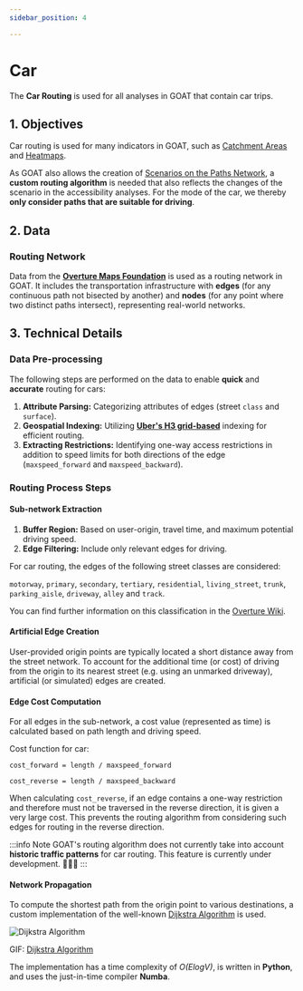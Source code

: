 ```yaml
---
sidebar_position: 4

---
```


# Car

The **Car Routing** is used for all analyses in GOAT that contain car trips.


## 1. Objectives

Car routing is used for many indicators in GOAT, such as [Catchment Areas](../toolbox/accessibility_indicators/catchments) and [Heatmaps](../toolbox/accessibility_indicators/connectivity). 

As GOAT also allows the creation of [Scenarios on the Paths Network](../scenarios/ways), a **custom routing algorithm** is needed that also reflects the changes of the scenario in the accessibility analyses. For the mode of the car, we thereby **only consider paths that are suitable for driving**.

## 2. Data

### Routing Network

Data from the  **[Overture Maps Foundation](https://overturemaps.org/)**  is used as a routing network in GOAT. It includes the transportation infrastructure with **edges**  (for any continuous path not bisected by another) and **nodes**  (for any point where two distinct paths intersect), representing real-world networks.


## 3. Technical Details

### Data Pre-processing

The following steps are performed on the data to enable  **quick**  and  **accurate**  routing for cars:

1.  **Attribute Parsing:**  Categorizing attributes of edges (street `class` and `surface`).
2.  **Geospatial Indexing:**  Utilizing  **[Uber's H3 grid-based](../further_reading/glossary#h3-grid)**  indexing for efficient routing.
3.  **Extracting Restrictions:**  Identifying one-way access restrictions in addition to speed limits for both directions of the edge (`maxspeed_forward` and `maxspeed_backward`).

### Routing Process Steps

#### Sub-network Extraction

1.  **Buffer Region:**  Based on user-origin, travel time, and maximum potential driving speed.
2.  **Edge Filtering:**  Include only relevant edges for driving.

For car routing, the edges of the following street classes are considered:

`motorway`, `primary`, `secondary`, `tertiary`, `residential`, `living_street`, `trunk`, `parking_aisle`, `driveway`, `alley` and `track`.
    
You can find further information on this classification in the [Overture Wiki](https://docs.overturemaps.org/schema/reference/transportation/segment).

#### Artificial Edge Creation

User-provided origin points are typically located a short distance away from the street network. To account for the additional time (or cost) of driving from the origin to its nearest street (e.g. using an unmarked driveway), artificial (or simulated) edges are created.


#### Edge Cost Computation

For all edges in the sub-network, a cost value (represented as time) is calculated based on path length and driving speed.

Cost function for car:

`cost_forward = length / maxspeed_forward`

`cost_reverse = length / maxspeed_backward`

When calculating `cost_reverse`, if an edge contains a one-way restriction and therefore must not be traversed in the reverse direction, it is given a very large cost. This prevents the routing algorithm from considering such edges for routing in the reverse direction.

:::info Note
GOAT's routing algorithm does not currently take into account **historic traffic patterns** for car routing. This feature is currently under development. 🧑🏻‍💻
:::

#### Network Propagation

To compute the shortest path from the origin point to various destinations, a custom implementation of the well-known [Dijkstra Algorithm](https://en.wikipedia.org/wiki/Dijkstra%27s_algorithm) is used.


<div style={{ display: 'flex', flexDirection: 'column', alignItems: 'center' }}>
  <img src={require('/img/routing/walk/dijkstra.gif').default}  alt="Dijkstra Algorithm" style={{ width: "auto", height: "auto", objectFit: "cover"}}/>
<p style={{ textAlign: 'center' }}>GIF: <a href="https://en.wikipedia.org/wiki/Dijkstra%27s_algorithm">Dijkstra Algorithm</a></p>
</div>

The implementation has a time complexity of *O(ElogV)*, is written in **Python**, and uses the just-in-time compiler **Numba**.
